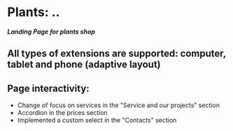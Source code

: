 # Plants: ..

***Landing Page for plants shop***

## All types of extensions are supported: computer, tablet and phone (adaptive layout)

## Page interactivity:
* Change of focus on services in the "Service and our projects" section
* Accordion in the prices section
* Implemented a custom select in the "Contacts" section
